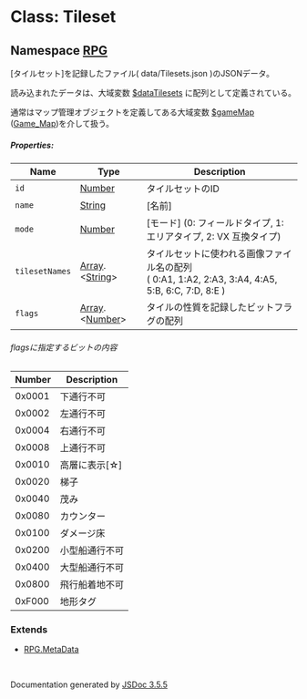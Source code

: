 # Class: Tileset

## Namespace [RPG](RPG.md)

[タイルセット]を記録したファイル( data/Tilesets.json )のJSONデータ。

読み込まれたデータは、大域変数 [$dataTilesets](global.md#datatilesets-arrayrpgtileset) に配列として定義されている。

通常はマップ管理オブジェクトを定義してある大域変数 [$gameMap](global.md#gamemap-game_map) ([Game_Map](Game_Map.md))を介して扱う。

##### Properties:

| Name | Type | Description |
| --- | --- | --- |
| `id` | [Number](Number.md) |  タイルセットのID |
| `name` | [String](String.md) | [名前] |
| `mode` | [Number](Number.md) | [モード] (0: フィールドタイプ, 1: エリアタイプ, 2: VX 互換タイプ) |
| `tilesetNames` | [Array](Array.md).<[String](String.md)> | タイルセットに使われる画像ファイル名の配列<br />( 0:A1, 1:A2, 2:A3, 3:A4, 4:A5, 5:B, 6:C, 7:D, 8:E ) |
| `flags` | [Array](Array.md).<[Number](Number.md)> | タイルの性質を記録したビットフラグの配列 |

###### flagsに指定するビットの内容

| Number | Description |
| --- | --- |
| 0x0001 |  下通行不可 |
| 0x0002 |  左通行不可 |
| 0x0004 |  右通行不可 |
| 0x0008 |  上通行不可 |
| 0x0010 |  高層に表示[☆] |
| 0x0020 |  梯子 |
| 0x0040 |  茂み |
| 0x0080 |  カウンター |
| 0x0100 |  ダメージ床 |
| 0x0200 |  小型船通行不可 |
| 0x0400 |  大型船通行不可 |
| 0x0800 |  飛行船着地不可 |
| 0xF000 |  地形タグ |


### Extends

* [RPG.MetaData](RPG.MetaData.md)

 <br>

  Documentation generated by [JSDoc 3.5.5](https://github.com/jsdoc3/jsdoc)

